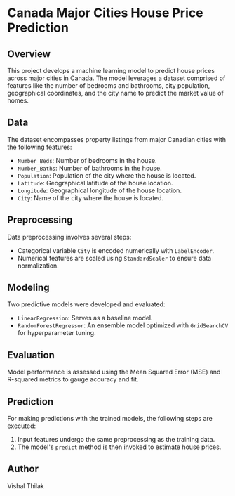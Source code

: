 # Canada Major Cities House Price Prediction

## Overview
This project develops a machine learning model to predict house prices across major cities in Canada. The model leverages a dataset comprised of features like the number of bedrooms and bathrooms, city population, geographical coordinates, and the city name to predict the market value of homes.

## Data
The dataset encompasses property listings from major Canadian cities with the following features:
- `Number_Beds`: Number of bedrooms in the house.
- `Number_Baths`: Number of bathrooms in the house.
- `Population`: Population of the city where the house is located.
- `Latitude`: Geographical latitude of the house location.
- `Longitude`: Geographical longitude of the house location.
- `City`: Name of the city where the house is located.

## Preprocessing
Data preprocessing involves several steps:
- Categorical variable `City` is encoded numerically with `LabelEncoder`.
- Numerical features are scaled using `StandardScaler` to ensure data normalization.

## Modeling
Two predictive models were developed and evaluated:
- `LinearRegression`: Serves as a baseline model.
- `RandomForestRegressor`: An ensemble model optimized with `GridSearchCV` for hyperparameter tuning.

## Evaluation
Model performance is assessed using the Mean Squared Error (MSE) and R-squared metrics to gauge accuracy and fit.

## Prediction
For making predictions with the trained models, the following steps are executed:
1. Input features undergo the same preprocessing as the training data.
2. The model's `predict` method is then invoked to estimate house prices.

## Author
Vishal Thilak
